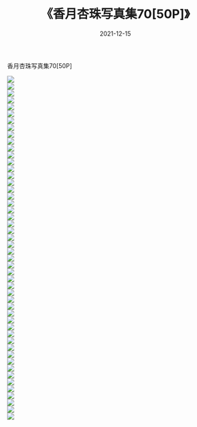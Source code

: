 ﻿---
layout: post
title:  《香月杏珠写真集70[50P]》
date:   2021-12-15
img: http://img.660000.xyz/Sharelink/性感/2021/香月杏珠写真集70[50P]/000.jpg
categories: [美女, 清纯, 唯美]
---

香月杏珠写真集70[50P]

  ![](http://img.660000.xyz/Sharelink/性感/2021/香月杏珠写真集70[50P]/001.jpg) <br> ![](http://img.660000.xyz/Sharelink/性感/2021/香月杏珠写真集70[50P]/002.jpg) <br> ![](http://img.660000.xyz/Sharelink/性感/2021/香月杏珠写真集70[50P]/003.jpg) <br> ![](http://img.660000.xyz/Sharelink/性感/2021/香月杏珠写真集70[50P]/004.jpg) <br> ![](http://img.660000.xyz/Sharelink/性感/2021/香月杏珠写真集70[50P]/005.jpg) <br> ![](http://img.660000.xyz/Sharelink/性感/2021/香月杏珠写真集70[50P]/006.jpg) <br> ![](http://img.660000.xyz/Sharelink/性感/2021/香月杏珠写真集70[50P]/007.jpg) <br> ![](http://img.660000.xyz/Sharelink/性感/2021/香月杏珠写真集70[50P]/008.jpg) <br> ![](http://img.660000.xyz/Sharelink/性感/2021/香月杏珠写真集70[50P]/009.jpg) <br> ![](http://img.660000.xyz/Sharelink/性感/2021/香月杏珠写真集70[50P]/010.jpg) <br> ![](http://img.660000.xyz/Sharelink/性感/2021/香月杏珠写真集70[50P]/011.jpg) <br> ![](http://img.660000.xyz/Sharelink/性感/2021/香月杏珠写真集70[50P]/012.jpg) <br> ![](http://img.660000.xyz/Sharelink/性感/2021/香月杏珠写真集70[50P]/013.jpg) <br> ![](http://img.660000.xyz/Sharelink/性感/2021/香月杏珠写真集70[50P]/014.jpg) <br> ![](http://img.660000.xyz/Sharelink/性感/2021/香月杏珠写真集70[50P]/015.jpg) <br> ![](http://img.660000.xyz/Sharelink/性感/2021/香月杏珠写真集70[50P]/016.jpg) <br> ![](http://img.660000.xyz/Sharelink/性感/2021/香月杏珠写真集70[50P]/017.jpg) <br> ![](http://img.660000.xyz/Sharelink/性感/2021/香月杏珠写真集70[50P]/018.jpg) <br> ![](http://img.660000.xyz/Sharelink/性感/2021/香月杏珠写真集70[50P]/019.jpg) <br> ![](http://img.660000.xyz/Sharelink/性感/2021/香月杏珠写真集70[50P]/020.jpg) <br> ![](http://img.660000.xyz/Sharelink/性感/2021/香月杏珠写真集70[50P]/021.jpg) <br> ![](http://img.660000.xyz/Sharelink/性感/2021/香月杏珠写真集70[50P]/022.jpg) <br> ![](http://img.660000.xyz/Sharelink/性感/2021/香月杏珠写真集70[50P]/023.jpg) <br> ![](http://img.660000.xyz/Sharelink/性感/2021/香月杏珠写真集70[50P]/024.jpg) <br> ![](http://img.660000.xyz/Sharelink/性感/2021/香月杏珠写真集70[50P]/025.jpg) <br> ![](http://img.660000.xyz/Sharelink/性感/2021/香月杏珠写真集70[50P]/026.jpg) <br> ![](http://img.660000.xyz/Sharelink/性感/2021/香月杏珠写真集70[50P]/027.jpg) <br> ![](http://img.660000.xyz/Sharelink/性感/2021/香月杏珠写真集70[50P]/028.jpg) <br> ![](http://img.660000.xyz/Sharelink/性感/2021/香月杏珠写真集70[50P]/029.jpg) <br> ![](http://img.660000.xyz/Sharelink/性感/2021/香月杏珠写真集70[50P]/030.jpg) <br> ![](http://img.660000.xyz/Sharelink/性感/2021/香月杏珠写真集70[50P]/031.jpg) <br> ![](http://img.660000.xyz/Sharelink/性感/2021/香月杏珠写真集70[50P]/032.jpg) <br> ![](http://img.660000.xyz/Sharelink/性感/2021/香月杏珠写真集70[50P]/033.jpg) <br> ![](http://img.660000.xyz/Sharelink/性感/2021/香月杏珠写真集70[50P]/034.jpg) <br> ![](http://img.660000.xyz/Sharelink/性感/2021/香月杏珠写真集70[50P]/035.jpg) <br> ![](http://img.660000.xyz/Sharelink/性感/2021/香月杏珠写真集70[50P]/036.jpg) <br> ![](http://img.660000.xyz/Sharelink/性感/2021/香月杏珠写真集70[50P]/037.jpg) <br> ![](http://img.660000.xyz/Sharelink/性感/2021/香月杏珠写真集70[50P]/038.jpg) <br> ![](http://img.660000.xyz/Sharelink/性感/2021/香月杏珠写真集70[50P]/039.jpg) <br> ![](http://img.660000.xyz/Sharelink/性感/2021/香月杏珠写真集70[50P]/040.jpg) <br> ![](http://img.660000.xyz/Sharelink/性感/2021/香月杏珠写真集70[50P]/041.jpg) <br> ![](http://img.660000.xyz/Sharelink/性感/2021/香月杏珠写真集70[50P]/042.jpg) <br> ![](http://img.660000.xyz/Sharelink/性感/2021/香月杏珠写真集70[50P]/043.jpg) <br> ![](http://img.660000.xyz/Sharelink/性感/2021/香月杏珠写真集70[50P]/044.jpg) <br> ![](http://img.660000.xyz/Sharelink/性感/2021/香月杏珠写真集70[50P]/045.jpg) <br> ![](http://img.660000.xyz/Sharelink/性感/2021/香月杏珠写真集70[50P]/046.jpg) <br> ![](http://img.660000.xyz/Sharelink/性感/2021/香月杏珠写真集70[50P]/047.jpg) <br> ![](http://img.660000.xyz/Sharelink/性感/2021/香月杏珠写真集70[50P]/048.jpg) <br> ![](http://img.660000.xyz/Sharelink/性感/2021/香月杏珠写真集70[50P]/049.jpg) <br> ![](http://img.660000.xyz/Sharelink/性感/2021/香月杏珠写真集70[50P]/050.jpg) <br>